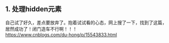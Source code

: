 ## 1. 处理hidden元素
自己试了好久，差点要放弃了。抱着试试看的心态，网上搜了一下，找到了这篇，居然成功了！闭门造车不行啊！！！  
https://www.cnblogs.com/du-hong/p/15543833.html